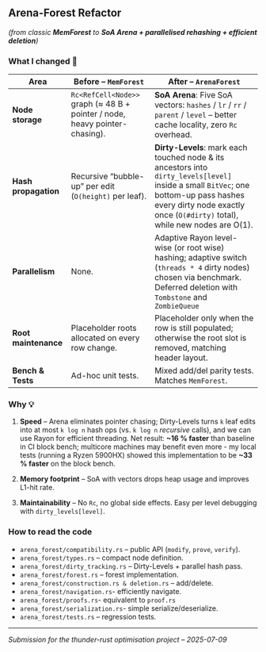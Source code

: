 ## Arena-Forest Refactor

*(from classic **MemForest** to **SoA Arena + parallelised rehashing + efficient deletion**)*

### What I changed 🔧

| Area                 | Before – `MemForest`                                                        | After – `ArenaForest`                                                                                                                                             |
| -------------------- | --------------------------------------------------------------------------- | ----------------------------------------------------------------------------------------------------------------------------------------------------------------- |
| **Node storage**     | `Rc<RefCell<Node>>` graph (≈ 48 B + pointer / node, heavy pointer-chasing). | **SoA Arena**: Five SoA vectors: `hashes` / `lr` / `rr` / `parent` / `level` – better cache locality, zero `Rc` overhead.                          |
| **Hash propagation** | Recursive “bubble-up” per edit (`O(height)` per leaf).                      | **Dirty-Levels**: mark each touched node & its ancestors into `dirty_levels[level]` inside a small `BitVec`; one bottom-up pass hashes every dirty node exactly once (`O(#dirty)` total), while new nodes are O(1). |
| **Parallelism**      | None.                                                                       | Adaptive Rayon level-wise (or root wise) hashing; adaptive switch (`threads * 4` dirty nodes) chosen via benchmark. Deferred deletion with `Tombstone` and `ZombieQueue`                                                                       |
| **Root maintenance** | Placeholder roots allocated on every row change.                            | Placeholder only when the row is still populated; otherwise the root slot is removed, matching header layout.                                                     |
| **Bench & Tests**    | Ad-hoc unit tests.                                                          | Mixed add/del parity tests. Matches `MemForest`.                                                       |

### Why 💡

1. **Speed** – Arena eliminates pointer chasing; Dirty-Levels turns `k` leaf edits into at most `k log n` hash ops (vs. `k log n` *recursive* calls), and we can use Rayon for efficient threading. Net result: **\~16 % faster** than baseline in CI block bench; multicore machines may benefit even more - my local tests (running a Ryzen 5900HX) showed this implementation to be **~33 % faster** on the block bench.

3. **Memory footprint** – SoA with vectors drops heap usage and improves L1-hit rate.

4. **Maintainability** – No `Rc`, no global side effects.  Easy per level debugging with `dirty_levels[level]`.

### How to read the code

* `arena_forest/compatibility.rs`   – public API (`modify`, `prove`, `verify`).
* `arena_forest/types.rs` – compact node definition.
* `arena_forest/dirty_tracking.rs`     – Dirty-Levels + parallel hash pass.
* `arena_forest/forest.rs`            – forest implementation.
* `arena_forest/construction.rs & deletion.rs`            – add/delete.
* `arena_forest/navigation.rs`- efficiently navigate.
* `arena_forest/proofs.rs`- equivalent to `proof.rs`
* `arena_forest/serialization.rs`- simple serialize/deserialize.
* `arena_forest/tests.rs`            – regression tests.

---

*Submission for the thunder-rust optimisation project – 2025-07-09*


